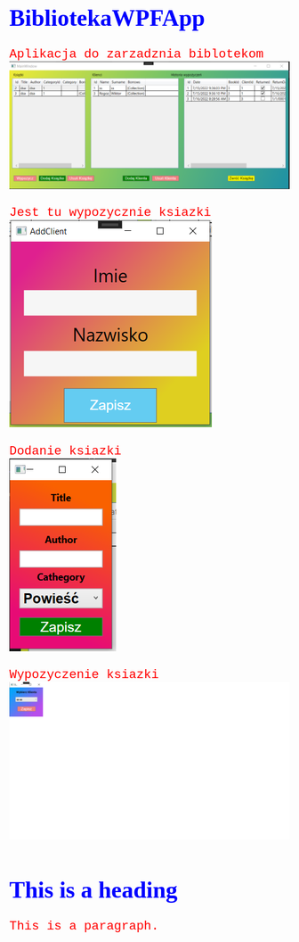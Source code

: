# BibliotekaWPFApp
Aplikacja do zarzadznia biblotekom 
<img src="https://github.com/ChrystianCH/BibliotekaWPFApp/blob/master/BibliotekaWPFApp/Img/Bez%C2%A0tytu%C5%82u.png">

Jest tu wypozycznie ksiazki <br>
<img src="https://github.com/ChrystianCH/BibliotekaWPFApp/blob/master/BibliotekaWPFApp/Img/4.png">

Dodanie ksiazki <br>
<img src="https://github.com/ChrystianCH/BibliotekaWPFApp/blob/master/BibliotekaWPFApp/Img/3.png">

Wypozyczenie ksiazki <br>
<img src="https://github.com/ChrystianCH/BibliotekaWPFApp/blob/master/BibliotekaWPFApp/Img/2.png">

<style>
h1 {
  color: blue;
  font-family: verdana;
  font-size: 300%;

}
p  {
  color: red;
  font-family: courier;
  font-size: 160%;
}
</style>
</head>


<h1>This is a heading</h1>
<p>This is a paragraph.</p>

